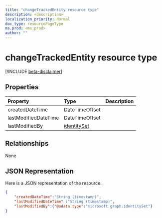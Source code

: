 ```yaml
---
title: "changeTrackedEntity resource type"
description: <description>
localization_priority: Normal
doc_type: resourcePageType
ms.prod: <ms.prod>
author: ""
---
```


# changeTrackedEntity resource type

[!INCLUDE [beta-disclaimer](../../includes/beta-disclaimer.md)]

## Properties
|Property|Type|Description|
|:---|:---|:---|
|createdDateTime| DateTimeOffset| |
|lastModifiedDateTime| DateTimeOffset| |
|lastModifiedBy| [identitySet](identityset.md) | |

## Relationships
None
## JSON Representation
Here is a JSON representation of the resource.
<!--{
  "blockType": "resource",
  "optionalProperties": [
  ],
  "@odata.type": "microsoft.graph.changeTrackedEntity",
  "baseType":"microsoft.graph.entity",
  "abstract":true
}-->

``` json
{
    "createdDateTime":"String (timestamp)",
    "lastModifiedDateTime" :"String (timestamp)",
    "lastModifiedBy":{"@odata.type":"microsoft.graph.identitySet"}
}
```



